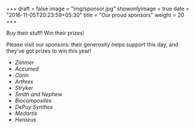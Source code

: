 +++
draft = false
image = "img/sponsor.jpg"
showonlyimage = true
date = "2016-11-05T20:23:59+05:30"
title = "Our proud sponsors"
weight = 20
+++

Buy their stuff! Win their prizes!
<!--more-->

Please visit our sponsors: their generosity helps support this day, and they've got prizes to win this year!

- *Zimmer*
- *Accumed*
- *Corin*
- *Arthrex*
- *Stryker*
- *Smith and Nephew*
- *Biocomposites*
- *DePuy Synthes*
- *Medartis*
- *Heraeus*
